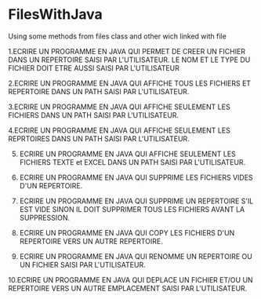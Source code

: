 # FilesWithJava
Using some methods from files class and other wich linked with file


1.ECRIRE UN PROGRAMME EN JAVA QUI PERMET DE
CREER UN FICHIER DANS UN REPERTOIRE
SAISI PAR L'UTILISATEUR. LE NOM ET LE
TYPE DU FICHIER DOIT ETRE AUSSI SAISI
PAR L'UTILISATEUR

2.ECRIRE UN PROGRAMME EN JAVA QUI AFFICHE TOUS
LES FICHIERS ET REPERTOIRE DANS UN PATH SAISI
PAR L'UTILISATEUR.

3.ECRIRE UN PROGRAMME EN JAVA QUI AFFICHE SEULEMENT
LES FICHIERS DANS UN PATH SAISI
PAR L'UTILISATEUR.

4.ECRIRE UN PROGRAMME EN JAVA QUI AFFICHE SEULEMENT
LES REPRTOIRES DANS UN PATH SAISI
PAR L'UTILISATEUR.

5. ECRIRE UN PROGRAMME EN JAVA QUI AFFICHE SEULEMENT
LES FICHIERS TEXTE et EXCEL DANS UN PATH SAISI
PAR L'UTILISATEUR.

6. ECRIRE UN PROGRAMME EN JAVA QUI SUPPRIME
LES FICHIERS VIDES D'UN REPERTOIRE.

7. ECRIRE UN PROGRAMME EN JAVA QUI SUPPRIME
UN REPERTOIRE S'IL EST VIDE SINON IL DOIT
SUPPRIMER TOUS LES FICHIERS AVANT LA SUPPRESSION.

8. ECRIRE UN PROGRAMME EN JAVA QUI COPY
LES FICHIERS D'UN REPERTOIRE VERS UN AUTRE REPERTOIRE.

9. ECRIRE UN PROGRAMME EN JAVA QUI RENOMME
UN REPERTOIRE OU UN FICHIER
SAISI PAR L'UTILISATEUR.

10.ECRIRE UN PROGRAMME EN JAVA QUI DEPLACE
UN FICHIER ET/OU UN REPERTOIRE VERS UN AUTRE EMPLACEMENT SAISI PAR
L'UTILISATEUR.
